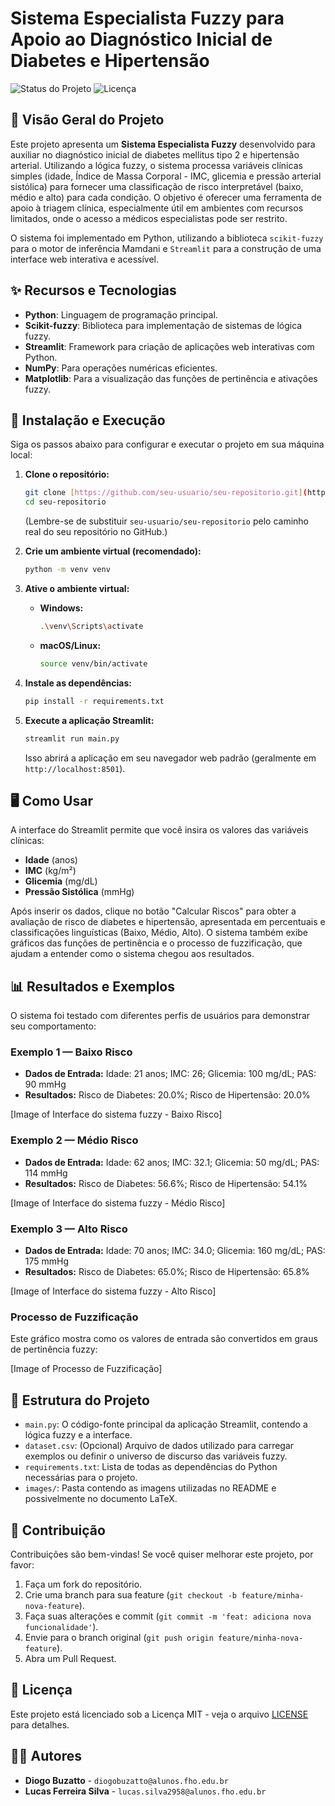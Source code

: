 # Sistema Especialista Fuzzy para Apoio ao Diagnóstico Inicial de Diabetes e Hipertensão

![Status do Projeto](https://img.shields.io/badge/status-ativo-brightgreen)
![Licença](https://img.shields.io/badge/license-MIT-blue)

## 🎯 Visão Geral do Projeto

Este projeto apresenta um **Sistema Especialista Fuzzy** desenvolvido para auxiliar no diagnóstico inicial de diabetes mellitus tipo 2 e hipertensão arterial. Utilizando a lógica fuzzy, o sistema processa variáveis clínicas simples (idade, Índice de Massa Corporal - IMC, glicemia e pressão arterial sistólica) para fornecer uma classificação de risco interpretável (baixo, médio e alto) para cada condição. O objetivo é oferecer uma ferramenta de apoio à triagem clínica, especialmente útil em ambientes com recursos limitados, onde o acesso a médicos especialistas pode ser restrito.

O sistema foi implementado em Python, utilizando a biblioteca `scikit-fuzzy` para o motor de inferência Mamdani e `Streamlit` para a construção de uma interface web interativa e acessível.

## ✨ Recursos e Tecnologias

* **Python**: Linguagem de programação principal.
* **Scikit-fuzzy**: Biblioteca para implementação de sistemas de lógica fuzzy.
* **Streamlit**: Framework para criação de aplicações web interativas com Python.
* **NumPy**: Para operações numéricas eficientes.
* **Matplotlib**: Para a visualização das funções de pertinência e ativações fuzzy.

## 🚀 Instalação e Execução

Siga os passos abaixo para configurar e executar o projeto em sua máquina local:

1.  **Clone o repositório:**

    ```bash
    git clone [https://github.com/seu-usuario/seu-repositorio.git](https://github.com/seu-usuario/seu-repositorio.git)
    cd seu-repositorio
    ```
    (Lembre-se de substituir `seu-usuario/seu-repositorio` pelo caminho real do seu repositório no GitHub.)

2.  **Crie um ambiente virtual (recomendado):**

    ```bash
    python -m venv venv
    ```

3.  **Ative o ambiente virtual:**

    * **Windows:**
        ```bash
        .\venv\Scripts\activate
        ```
    * **macOS/Linux:**
        ```bash
        source venv/bin/activate
        ```

4.  **Instale as dependências:**

    ```bash
    pip install -r requirements.txt
    ```

5.  **Execute a aplicação Streamlit:**

    ```bash
    streamlit run main.py
    ```

    Isso abrirá a aplicação em seu navegador web padrão (geralmente em `http://localhost:8501`).

## 🖥️ Como Usar

A interface do Streamlit permite que você insira os valores das variáveis clínicas:

* **Idade** (anos)
* **IMC** (kg/m²)
* **Glicemia** (mg/dL)
* **Pressão Sistólica** (mmHg)

Após inserir os dados, clique no botão "Calcular Riscos" para obter a avaliação de risco de diabetes e hipertensão, apresentada em percentuais e classificações linguísticas (Baixo, Médio, Alto). O sistema também exibe gráficos das funções de pertinência e o processo de fuzzificação, que ajudam a entender como o sistema chegou aos resultados.

## 📊 Resultados e Exemplos

O sistema foi testado com diferentes perfis de usuários para demonstrar seu comportamento:

### Exemplo 1 — Baixo Risco

* **Dados de Entrada:** Idade: 21 anos; IMC: 26; Glicemia: 100 mg/dL; PAS: 90 mmHg
* **Resultados:** Risco de Diabetes: 20.0%; Risco de Hipertensão: 20.0%

[Image of Interface do sistema fuzzy - Baixo Risco]

### Exemplo 2 — Médio Risco

* **Dados de Entrada:** Idade: 62 anos; IMC: 32.1; Glicemia: 50 mg/dL; PAS: 114 mmHg
* **Resultados:** Risco de Diabetes: 56.6%; Risco de Hipertensão: 54.1%

[Image of Interface do sistema fuzzy - Médio Risco]

### Exemplo 3 — Alto Risco

* **Dados de Entrada:** Idade: 70 anos; IMC: 34.0; Glicemia: 160 mg/dL; PAS: 175 mmHg
* **Resultados:** Risco de Diabetes: 65.0%; Risco de Hipertensão: 65.8%

[Image of Interface do sistema fuzzy - Alto Risco]

### Processo de Fuzzificação

Este gráfico mostra como os valores de entrada são convertidos em graus de pertinência fuzzy:

[Image of Processo de Fuzzificação]

## 📁 Estrutura do Projeto

* `main.py`: O código-fonte principal da aplicação Streamlit, contendo a lógica fuzzy e a interface.
* `dataset.csv`: (Opcional) Arquivo de dados utilizado para carregar exemplos ou definir o universo de discurso das variáveis fuzzy.
* `requirements.txt`: Lista de todas as dependências do Python necessárias para o projeto.
* `images/`: Pasta contendo as imagens utilizadas no README e possivelmente no documento LaTeX.

## 🤝 Contribuição

Contribuições são bem-vindas! Se você quiser melhorar este projeto, por favor:

1.  Faça um fork do repositório.
2.  Crie uma branch para sua feature (`git checkout -b feature/minha-nova-feature`).
3.  Faça suas alterações e commit (`git commit -m 'feat: adiciona nova funcionalidade'`).
4.  Envie para o branch original (`git push origin feature/minha-nova-feature`).
5.  Abra um Pull Request.

## 📄 Licença

Este projeto está licenciado sob a Licença MIT - veja o arquivo [LICENSE](LICENSE) para detalhes.

## 👨‍💻 Autores

* **Diogo Buzatto** - `diogobuzatto@alunos.fho.edu.br`
* **Lucas Ferreira Silva** - `lucas.silva2958@alunos.fho.edu.br`

